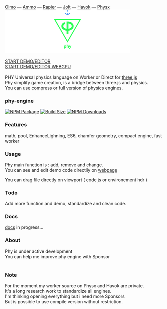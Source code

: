 [Oimo](https://github.com/saharan/OimoPhysics/) &mdash;
[Ammo](https://github.com/kripken/ammo.js) &mdash;
[Rapier](https://github.com/dimforge/rapier.js) &mdash;
[Jolt](https://github.com/jrouwe/JoltPhysics.js) &mdash;
[Havok](https://github.com/BabylonJS/Babylon.js) &mdash;
[Physx](https://github.com/fabmax/physx-js-webidl)<br>
[<img src="./assets/icons/phy_map.png"/>](https://lo-th.github.io/phy/)<br>

[START DEMO/EDITOR](https://lo-th.github.io/phy/)<br>
[START DEMO/EDITOR WEBGPU](https://lo-th.github.io/phy/index_gpu.html)<br><br>
PHY Universal physics language on Worker or Direct for [three.js](https://github.com/mrdoob/three.js)<br>
Phy simplify game creation, is a bridge between three.js and physics.<br>
You can use compress or full version of physics engines.<br>


### phy-engine

[![NPM Package][npm]][npm-url]
[![Build Size][build-size]][build-size-url]
[![NPM Downloads][npm-downloads]][npmtrends-url]

### Features

math, pool, EnhanceLighning, ES6, chamfer geometry, compact engine, fast worker

### Usage

Phy main function is : add, remove and change.<br>
You can see and edit demo code directlly on [webpage](https://lo-th.github.io/phy/)

You can drag file directly on viewport ( code js or environement hdr ) 

### Todo

Add more function and demo, standardize and clean code.

### Docs

[docs](https://lo-th.github.io/phy/docs/index.html#manual/Welcome) in progress...

### About

Phy is under active development<br>
You can help me improve phy engine with Sponsor<br><br>

### Note

For the moment my worker source on Physx and Havok are private.<br>
It's a long research work to standardize all engines.<br>
I'm thinking opening everything but i need more Sponsors<br>
But is possible to use compile version without restriction.

[npm]: https://img.shields.io/npm/v/phy-engine
[npm-url]: https://www.npmjs.com/package/phy-engine
[build-size]: https://badgen.net/bundlephobia/minzip/phy-engine
[build-size-url]: https://bundlephobia.com/result?p=phy-engine
[npm-downloads]: https://img.shields.io/npm/dw/phy-engine
[npmtrends-url]: https://www.npmtrends.com/phy-engine